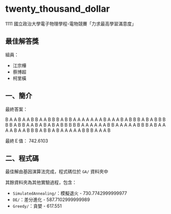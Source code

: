 # twenty_thousand_dollar

1111 國立政治大學電子物理學程-電物競賽「力求最高學習滿意度」

## 最佳解答獎

組員：

- 江宗樺
- 蔡博超
- 柯里橫

## 一、簡介

最終答案：

B A A B A A B B A A B B B A B B A A A A A A A B A A A B A B B B A B A B B B B B A B B A A B A B A B A B B B B B A A A A A A B B A A A A A B B B A B A A A A B A A B B B A B B A B A A A A A B B B A A A B

最終Ｅ值：
742.6103

## 二、程式碼

最佳解由基因演算法完成，程式碼位於 `GA/` 資料夾中

其餘資料夾為其他實驗過程，包含：

- `SimulatedAnnealing/`：模擬退火 - 730.7742999999977
- `DE/`：差分進化 - 587.7102999999989
- `Greedy/`：貪婪 - 617.551
